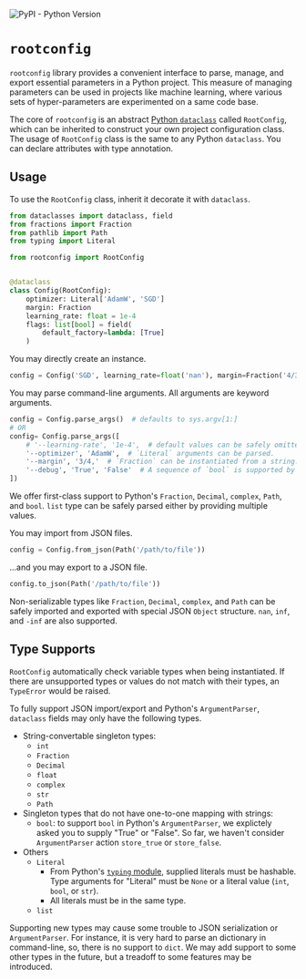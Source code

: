 ![PyPI - Python Version](https://img.shields.io/pypi/pyversions/rootconfig)

# `rootconfig`

`rootconfig` library provides a convenient interface to parse, manage,
and export essential parameters in a Python project.
This measure of managing parameters can be used in projects like machine learning,
where various sets of hyper-parameters are experimented on a same code base.

The core of `rootconfig` is an abstract [Python `dataclass`](https://docs.python.org/library/dataclasses.html)
called `RootConfig`, which can be inherited to construct your own project configuration class.
The usage of `RootConfig` class is the same to any Python `dataclass`.
You can declare attributes with type annotation.

## Usage

To use the `RootConfig` class, inherit it decorate it with `dataclass`.

```python
from dataclasses import dataclass, field
from fractions import Fraction
from pathlib import Path
from typing import Literal

from rootconfig import RootConfig


@dataclass
class Config(RootConfig):
    optimizer: Literal['AdamW', 'SGD']
    margin: Fraction
    learning_rate: float = 1e-4
    flags: list[bool] = field(
        default_factory=lambda: [True]
    )
```

You may directly create an instance.

```python
config = Config('SGD', learning_rate=float('nan'), margin=Fraction('4/3'), flags=[False])
```

You may parse command-line arguments. All arguments are keyword arguments.

```python
config = Config.parse_args()  # defaults to sys.argv[1:]
# OR
config= Config.parse_args([
    # '--learning-rate', '1e-4',  # default values can be safely omitted.
    '--optimizer', 'AdamW',  # `Literal` arguments can be parsed.
    '--margin', '3/4,'  # `Fraction` can be instantiated from a string. e.g. Fraction('3/4')
    '--debug', 'True', 'False'  # A sequence of `bool` is supported by its Python literal.
])
```

We offer first-class support to Python's `Fraction`, `Decimal`, `complex`, `Path`, and `bool`.
`list` type can be safely parsed either by providing multiple values.

You may import from JSON files.

```python
config = Config.from_json(Path('/path/to/file'))
```

...and you may export to a JSON file.

```python
config.to_json(Path('/path/to/file'))
```

Non-serializable types like `Fraction`, `Decimal`, `complex`, and `Path`
can be safely imported and exported with special JSON `Object` structure.
`nan`, `inf`, and `-inf` are also supported.

## Type Supports

`RootConfig` automatically check variable types when being instantiated.
If there are unsupported types or values do not match with their types,
an `TypeError` would be raised.

To fully support JSON import/export and Python's `ArgumentParser`,
`dataclass` fields may only have the following types.

- String-convertable singleton types:
  - `int`
  - `Fraction`
  - `Decimal`
  - `float`
  - `complex`
  - `str`
  - `Path`
- Singleton types that do not have one-to-one mapping with strings:
  - `bool`: to support `bool` in Python's `ArgumentParser`,
    we explictely asked you to supply "True" or "False".
    So far, we haven't consider `ArgumentParser` action `store_true` or `store_false`.
- Others
  - `Literal`
    - From Python's [`typing` module](https://docs.python.org/3.10/library/typing.html#typing.Literal),
      supplied literals must be hashable.
      Type arguments for "Literal" must be `None` or a literal value (`int`, `bool`, or `str`).
    - All literals must be in the same type.
  - `list`

Supporting new types may cause some trouble to JSON serialization or `ArgumentParser`.
For instance, it is very hard to parse an dictionary in command-line,
so, there is no support to `dict`.
We may add support to some other types in the future,
but a treadoff to some features may be introduced.
